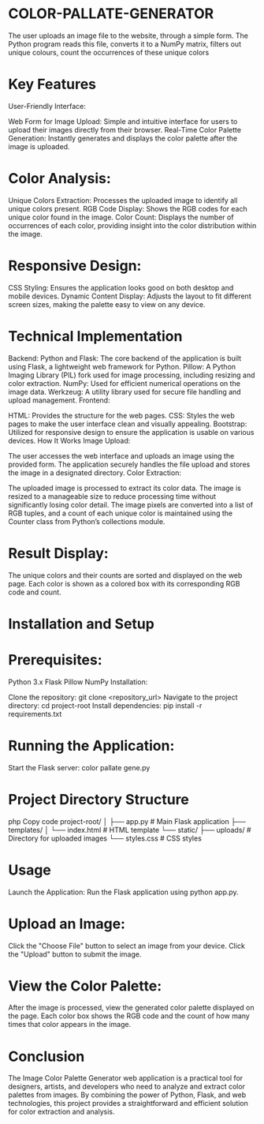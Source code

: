 # COLOR-PALLATE-GENERATOR
The user uploads an image file to the website, through a simple form. The Python program reads this file, converts it to a NumPy matrix, filters out unique colours, count the occurrences of these unique colors
# Key Features
User-Friendly Interface:

Web Form for Image Upload: Simple and intuitive interface for users to upload their images directly from their browser.
Real-Time Color Palette Generation: Instantly generates and displays the color palette after the image is uploaded.
# Color Analysis:

Unique Colors Extraction: Processes the uploaded image to identify all unique colors present.
RGB Code Display: Shows the RGB codes for each unique color found in the image.
Color Count: Displays the number of occurrences of each color, providing insight into the color distribution within the image.
# Responsive Design:
CSS Styling: Ensures the application looks good on both desktop and mobile devices.
Dynamic Content Display: Adjusts the layout to fit different screen sizes, making the palette easy to view on any device.
# Technical Implementation
Backend:
Python and Flask: The core backend of the application is built using Flask, a lightweight web framework for Python.
Pillow: A Python Imaging Library (PIL) fork used for image processing, including resizing and color extraction.
NumPy: Used for efficient numerical operations on the image data.
Werkzeug: A utility library used for secure file handling and upload management.
Frontend:

HTML: Provides the structure for the web pages.
CSS: Styles the web pages to make the user interface clean and visually appealing.
Bootstrap: Utilized for responsive design to ensure the application is usable on various devices.
How It Works
Image Upload:

The user accesses the web interface and uploads an image using the provided form.
The application securely handles the file upload and stores the image in a designated directory.
Color Extraction:

The uploaded image is processed to extract its color data. The image is resized to a manageable size to reduce processing time without significantly losing color detail.
The image pixels are converted into a list of RGB tuples, and a count of each unique color is maintained using the Counter class from Python’s collections module.
# Result Display:

The unique colors and their counts are sorted and displayed on the web page.
Each color is shown as a colored box with its corresponding RGB code and count.
# Installation and Setup

# Prerequisites:

Python 3.x
Flask
Pillow
NumPy
Installation:

Clone the repository: git clone <repository_url>
Navigate to the project directory: cd project-root
Install dependencies: pip install -r requirements.txt
# Running the Application:
Start the Flask server: color pallate gene.py

# Project Directory Structure
php
Copy code
project-root/
│
├── app.py                   # Main Flask application
├── templates/
│   └── index.html           # HTML template
└── static/
    ├── uploads/             # Directory for uploaded images
    └── styles.css           # CSS styles
# Usage
Launch the Application:
Run the Flask application using python app.py.

# Upload an Image:

Click the "Choose File" button to select an image from your device.
Click the "Upload" button to submit the image.
# View the Color Palette:

After the image is processed, view the generated color palette displayed on the page.
Each color box shows the RGB code and the count of how many times that color appears in the image.
# Conclusion
The Image Color Palette Generator web application is a practical tool for designers, artists, and developers who need to analyze and extract color palettes from images. By combining the power of Python, Flask, and web technologies, this project provides a straightforward and efficient solution for color extraction and analysis.
